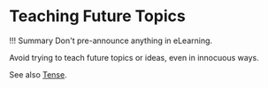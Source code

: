 # **Teaching Future Topics**

!!! Summary 
    Don't pre-announce anything in eLearning.

Avoid trying to teach future topics or ideas, even in innocuous ways.

See also [Tense](https://developers.google.com/style/tense.html).